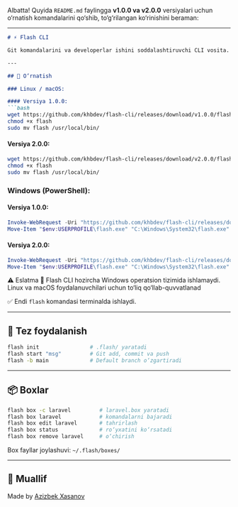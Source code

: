 Albatta! Quyida `README.md` faylingga **v1.0.0 va v2.0.0** versiyalari uchun o‘rnatish komandalarini qo‘shib, to‘g‘rilangan ko‘rinishini beraman:

---

````md
# ⚡ Flash CLI

Git komandalarini va developerlar ishini soddalashtiruvchi CLI vosita.

---

## 🔧 O‘rnatish

### Linux / macOS:

#### Versiya 1.0.0:
```bash
wget https://github.com/khbdev/flash-cli/releases/download/v1.0.0/flash
chmod +x flash
sudo mv flash /usr/local/bin/
````

#### Versiya 2.0.0:

```bash
wget https://github.com/khbdev/flash-cli/releases/download/v2.0.0/flash
chmod +x flash
sudo mv flash /usr/local/bin/
```

### Windows (PowerShell):

#### Versiya 1.0.0:

```powershell
Invoke-WebRequest -Uri "https://github.com/khbdev/flash-cli/releases/download/v1.0.0/flash.exe" -OutFile "$env:USERPROFILE\flash.exe"
Move-Item "$env:USERPROFILE\flash.exe" "C:\Windows\System32\flash.exe"
```

#### Versiya 2.0.0:

```powershell
Invoke-WebRequest -Uri "https://github.com/khbdev/flash-cli/releases/download/v2.0.0/flash.exe" -OutFile "$env:USERPROFILE\flash.exe"
Move-Item "$env:USERPROFILE\flash.exe" "C:\Windows\System32\flash.exe"
```
⚠️ Eslatma
🚫 Flash CLI hozircha Windows operatsion tizimida ishlamaydi.
Linux va macOS foydalanuvchilari uchun to‘liq qo‘llab-quvvatlanad

✅ Endi `flash` komandasi terminalda ishlaydi.

---

## 🚀 Tez foydalanish

```bash
flash init                # .flash/ yaratadi
flash start "msg"         # Git add, commit va push
flash -b main             # Default branch o‘zgartiradi
```

---

## 📦 Boxlar

```bash
flash box -c laravel         # laravel.box yaratadi
flash box laravel            # komandalarni bajaradi
flash box edit laravel       # tahrirlash
flash box status             # ro‘yxatini ko‘rsatadi
flash box remove laravel     # o‘chirish
```

Box fayllar joylashuvi: `~/.flash/boxes/`

---

## 👤 Muallif

Made by [Azizbek Xasanov](https://github.com/khbdev)


